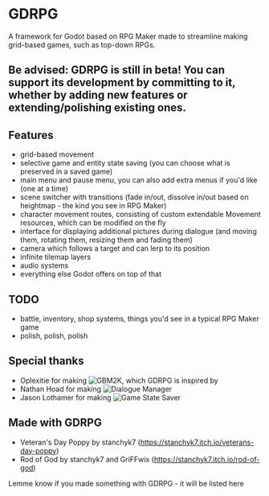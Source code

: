 # GDRPG

A framework for Godot based on RPG Maker made to streamline making grid-based games, such as top-down RPGs.

## Be advised: GDRPG is still in beta! You can support its development by committing to it, whether by adding new features or extending/polishing existing ones.

## Features

- grid-based movement
- selective game and entity state saving (you can choose what is preserved in a saved game)
- main menu and pause menu, you can also add extra menus if you'd like (one at a time)
- scene switcher with transitions (fade in/out, dissolve in/out based on heightmap - the kind you see in RPG Maker)
- character movement routes, consisting of custom extendable Movement resources, which can be modified on the fly
- interface for displaying additional pictures during dialogue (and moving them, rotating them, resizing them and fading them)
- camera which follows a target and can lerp to its position
- infinite tilemap layers
- audio systems
- everything else Godot offers on top of that

## TODO

- battle, inventory, shop systems, things you'd see in a typical RPG Maker game
- polish, polish, polish

## Special thanks

- Oplexitie for making ![GBM2K](https://github.com/Oplexitie/GBM2K-Framework), which GDRPG is inspired by
- Nathan Hoad for making ![Dialogue Manager](https://github.com/nathanhoad/godot_dialogue_manager)
- Jason Lothamer for making ![Game State Saver](https://github.com/jhlothamer/godot_game_state_saver_plugin)

## Made with GDRPG

- Veteran's Day Poppy by stanchyk7 (https://stanchyk7.itch.io/veterans-day-poppy)
- Rod of God by stanchyk7 and GriFFwix (https://stanchyk7.itch.io/rod-of-god)
  
Lemme know if you made something with GDRPG - it will be listed here
